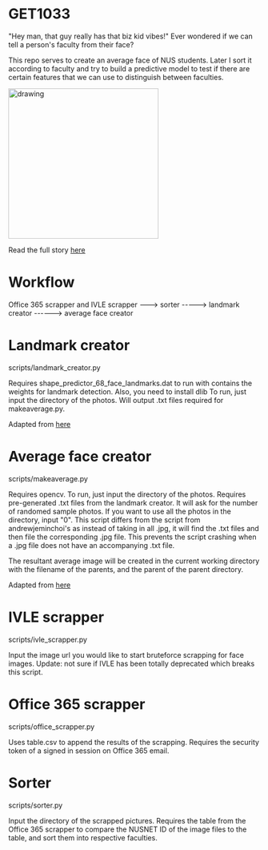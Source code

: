 # GET1033

"Hey man, that guy really has that biz kid vibes!"
Ever wondered if we can tell a person's faculty from their face?

This repo serves to create an average face of NUS students. Later I sort it according to faculty and try to build a predictive model to test if there are certain features that we can use to distinguish between faculties.

<img src="https://averageface.files.wordpress.com/2018/11/50_females1.gif" alt="drawing" width="300"/>

Read the full story [here](https://averageface.wordpress.com/)



# Workflow
Office 365 scrapper and IVLE scrapper ---> sorter -----> landmark creator ------> average face creator

# Landmark creator
scripts/landmark_creator.py 

Requires shape_predictor_68_face_landmarks.dat to run with contains the weights for landmark detection. Also, you need to install dlib
To run, just input the directory of the photos. Will output .txt files required for makeaverage.py.

Adapted from [here](https://github.com/andrewjeminchoi/simple-face-average)

# Average face creator
scripts/makeaverage.py

Requires opencv. To run, just input the directory of the photos. Requires pre-generated .txt files from the landmark creator. It will ask for the number of randomed sample photos. If you want to use all the photos in the directory, input "0".
This script differs from the script from andrewjeminchoi's as instead of taking in all .jpg, it will find the .txt files and then file the corresponding .jpg file. This prevents the script crashing when a .jpg file does not have an accompanying .txt file.

The resultant average image will be created in the current working directory with the filename of the parents, and the parent of the parent directory.

Adapted from [here](https://github.com/andrewjeminchoi/simple-face-average)


# IVLE scrapper
scripts/ivle_scrapper.py

Input the image url you would like to start bruteforce scrapping for face images.
Update: not sure if IVLE has been totally deprecated which breaks this script.

# Office 365 scrapper
scripts/office_scrapper.py

Uses table.csv to append the results of the scrapping. Requires the security token of a signed in session on Office 365 email.

# Sorter
scripts/sorter.py

Input the directory of the scrapped pictures. Requires the table from the Office 365 scrapper to compare the NUSNET ID of the image files to the table, and sort them into respective faculties.


